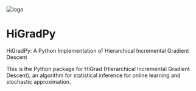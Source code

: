 ![logo](https://camo.githubusercontent.com/796826bb3b2df53e9e47da85833adc751f0a415b/68747470733a2f2f75706c6f61642e77696b696d656469612e6f72672f77696b6970656469612f636f6d6d6f6e732f372f37372f54726964656e745f6c6f676f2e737667)
# HiGradPy
HiGradPy: A Python Implementation of Hierarchical Incremental Gradient Descent

This is the Python package for HiGrad (Hierarchical Incremental Gradient Descent), an algorithm for statistical inference for online learning and stochastic approximation.
